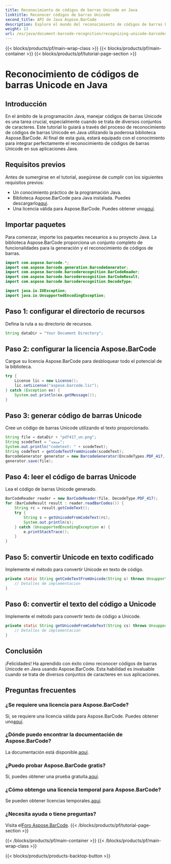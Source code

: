 ```yaml
---
title: Reconocimiento de códigos de barras Unicode en Java
linktitle: Reconocer códigos de barras Unicode
second_title: API de Java Aspose.BarCode
description: Explore el mundo del reconocimiento de códigos de barras Unicode en Java con Aspose.BarCode. Siga nuestra guía paso a paso para integrar sin problemas diversos conjuntos de caracteres en sus aplicaciones.
weight: 13
url: /es/java/document-barcode-recognition/recognizing-unicode-barcodes/
---
```


{{< blocks/products/pf/main-wrap-class >}}
{{< blocks/products/pf/main-container >}}
{{< blocks/products/pf/tutorial-page-section >}}

# Reconocimiento de códigos de barras Unicode en Java


## Introducción

En el ámbito de la programación Java, manejar códigos de barras Unicode es una tarea crucial, especialmente cuando se trata de diversos conjuntos de caracteres. Este tutorial lo guiará a través del proceso de reconocimiento de códigos de barras Unicode en Java utilizando la poderosa biblioteca Aspose.BarCode. Al final de esta guía, estará equipado con el conocimiento para integrar perfectamente el reconocimiento de códigos de barras Unicode en sus aplicaciones Java.

## Requisitos previos

Antes de sumergirse en el tutorial, asegúrese de cumplir con los siguientes requisitos previos:

- Un conocimiento práctico de la programación Java.
-  Biblioteca Aspose.BarCode para Java instalada. Puedes descargarlo[aquí](https://releases.aspose.com/barcode/java/).
-  Una licencia válida para Aspose.BarCode. Puedes obtener uno[aquí](https://purchase.aspose.com/buy).

## Importar paquetes

Para comenzar, importe los paquetes necesarios a su proyecto Java. La biblioteca Aspose.BarCode proporciona un conjunto completo de funcionalidades para la generación y el reconocimiento de códigos de barras.

```java
import com.aspose.barcode.*;
import com.aspose.barcode.generation.BarcodeGenerator;
import com.aspose.barcode.barcoderecognition.BarCodeReader;
import com.aspose.barcode.barcoderecognition.BarCodeResult;
import com.aspose.barcode.barcoderecognition.DecodeType;

import java.io.IOException;
import java.io.UnsupportedEncodingException;
```

## Paso 1: configurar el directorio de recursos

Defina la ruta a su directorio de recursos.

```java
String dataDir = "Your Document Directory";
```

## Paso 2: configurar la licencia Aspose.BarCode

Cargue su licencia Aspose.BarCode para desbloquear todo el potencial de la biblioteca.

```java
try {
    License lic = new License();
    lic.setLicense("aspose.barcode.lic");
} catch (Exception ex) {
    System.out.println(ex.getMessage());
}
```

## Paso 3: generar código de barras Unicode

Cree un código de barras Unicode utilizando el texto proporcionado.

```java
String file = dataDir + "pdf417_un.png";
String scodeText = "منحة";
System.out.println("codetext: " + scodeText);
String codeText = getCodeTextFromUnicode(scodeText);
BarcodeGenerator generator = new BarcodeGenerator(EncodeTypes.PDF_417, codeText);
generator.save(file);
```

## Paso 4: leer el código de barras Unicode

Lea el código de barras Unicode generado.

```java
BarCodeReader reader = new BarCodeReader(file, DecodeType.PDF_417);
for (BarCodeResult result : reader.readBarCodes()) {
    String rc = result.getCodeText();
    try {
        String s = getUnicodeFromCodeText(rc);
        System.out.println(s);
    } catch (UnsupportedEncodingException e) {
        e.printStackTrace();
    }
}
```

## Paso 5: convertir Unicode en texto codificado

Implemente el método para convertir Unicode en texto de código.

```java
private static String getCodeTextFromUnicode(String s) throws UnsupportedEncodingException {
    // Detalles de implementacion
}

```

## Paso 6: convertir el texto del código a Unicode

Implemente el método para convertir texto de código a Unicode.

```java
private static String getUnicodeFromCodeText(String cs) throws UnsupportedEncodingException {
    // Detalles de implementacion
}
```

## Conclusión

¡Felicidades! Ha aprendido con éxito cómo reconocer códigos de barras Unicode en Java usando Aspose.BarCode. Esta habilidad es invaluable cuando se trata de diversos conjuntos de caracteres en sus aplicaciones.

## Preguntas frecuentes

### ¿Se requiere una licencia para Aspose.BarCode?
Sí, se requiere una licencia válida para Aspose.BarCode. Puedes obtener uno[aquí](https://purchase.aspose.com/buy).

### ¿Dónde puedo encontrar la documentación de Aspose.BarCode?
 La documentación está disponible.[aquí](https://reference.aspose.com/barcode/java/).

### ¿Puedo probar Aspose.BarCode gratis?
 Sí, puedes obtener una prueba gratuita.[aquí](https://releases.aspose.com/).

### ¿Cómo obtengo una licencia temporal para Aspose.BarCode?
 Se pueden obtener licencias temporales.[aquí](https://purchase.aspose.com/temporary-license/).

### ¿Necesita ayuda o tiene preguntas?
 Visita el[Foro Aspose.BarCode](https://forum.aspose.com/c/barcode/13).
{{< /blocks/products/pf/tutorial-page-section >}}

{{< /blocks/products/pf/main-container >}}
{{< /blocks/products/pf/main-wrap-class >}}

{{< blocks/products/products-backtop-button >}}
